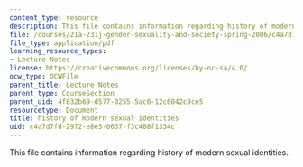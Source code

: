 ```yaml
---
content_type: resource
description: This file contains information regarding history of modern sexual identities.
file: /courses/21a-231j-gender-sexuality-and-society-spring-2006/c4a7d7fd2972e8e30637f3c408f1334c_MIT21A_213JS06_sex_iden.pdf
file_type: application/pdf
learning_resource_types:
- Lecture Notes
license: https://creativecommons.org/licenses/by-nc-sa/4.0/
ocw_type: OCWFile
parent_title: Lecture Notes
parent_type: CourseSection
parent_uid: 4f832b69-d577-0255-5ac0-12c6042c9ce5
resourcetype: Document
title: history of modern sexual identities
uid: c4a7d7fd-2972-e8e3-0637-f3c408f1334c
---
```

This file contains information regarding history of modern sexual identities.